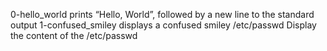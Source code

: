 0-hello_world  prints “Hello, World”, followed by a new line to the standard output
1-confused_smiley  displays a confused smiley 
/etc/passwd Display the content of the /etc/passwd

